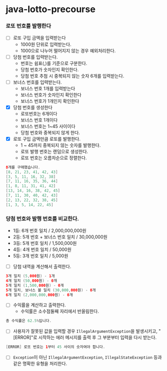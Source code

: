 # java-lotto-precourse

### 로또 번호를 발행한다

- [ ]  로또 구입 금액을 입력받는다
    - 1000원 단위로 입력받는다.
    - 1000으로 나누어 떨어지지 않는 경우 예외처리한다.
- [ ]  당첨 번호를 입력받는다.
    - 번호는 쉼표(,)를 기준으로 구분한다.
    - 당첨 번호가 숫자인지 확인한다.
    - 당첨 번호 추첨 시 중복되지 않는 숫자 6개를 입력받는다.
- [ ]  보너스 번호를 입력받는다.
    - 보너스 번호 1개를 입력받는다
    - 보너스 번호가 숫자인지 확인한다
    - 보너스 번호가 1개인지 확인한다
- [x] 당첨 번호를 생성한다
   - 로또번호는 6개이다
   - 보너스 번호 1개이다
   - 보너스 번호는 1~45 사이이다
   - 당첨 번호와 중복되지 않게 한다.
- [x]  로또 구입 금액만큼 로또를 발행한다.
   - 1 ~ 45까지 중복되지 않는 숫자를 발행한다.
   - 로또 발행 번호는 랜덤으로 생성한다.
   - 로또 번호는 오름차순으로 정렬한다.

```java
8개를 구매했습니다.
[8, 21, 23, 41, 42, 43] 
[3, 5, 11, 16, 32, 38] 
[7, 11, 16, 35, 36, 44] 
[1, 8, 11, 31, 41, 42] 
[13, 14, 16, 38, 42, 45] 
[7, 11, 30, 40, 42, 43] 
[2, 13, 22, 32, 38, 45] 
[1, 3, 5, 14, 22, 45]
```

### 당첨 번호와 발행 번호를 비교한다.

- 1등: 6개 번호 일치 / 2,000,000,000원
- 2등: 5개 번호 + 보너스 번호 일치 / 30,000,000원
- 3등: 5개 번호 일치 / 1,500,000원
- 4등: 4개 번호 일치 / 50,000원
- 5등: 3개 번호 일치 / 5,000원

- [ ]  당첨 내역을 계산해서 출력한다.

```java
3개 일치 (5,000원) - 1개
4개 일치 (50,000원) - 0개
5개 일치 (1,500,000원) - 0개
5개 일치, 보너스 볼 일치 (30,000,000원) - 0개
6개 일치 (2,000,000,000원) - 0개
```

- [ ]  수익률을 계산하고 출력한다.
    - 수익률은 소수점둘째 자리에서 반올림한다.

```java
총 수익률은 62.5%입니다.
```

- [ ]  사용자가 잘못된 값을 입력할 경우 `IllegalArgumentException`을 발생시키고, "[ERROR]"로 시작하는 에러 메시지를 출력 후 그 부분부터 입력을 다시 받는다.

```java
[ERROR] 로또 번호는 1부터 45 사이의 숫자여야 합니다.
```

- [ ]  `Exception`이 아닌 `IllegalArgumentException`, `IllegalStateException` 등과 같은 명확한 유형을 처리한다.
